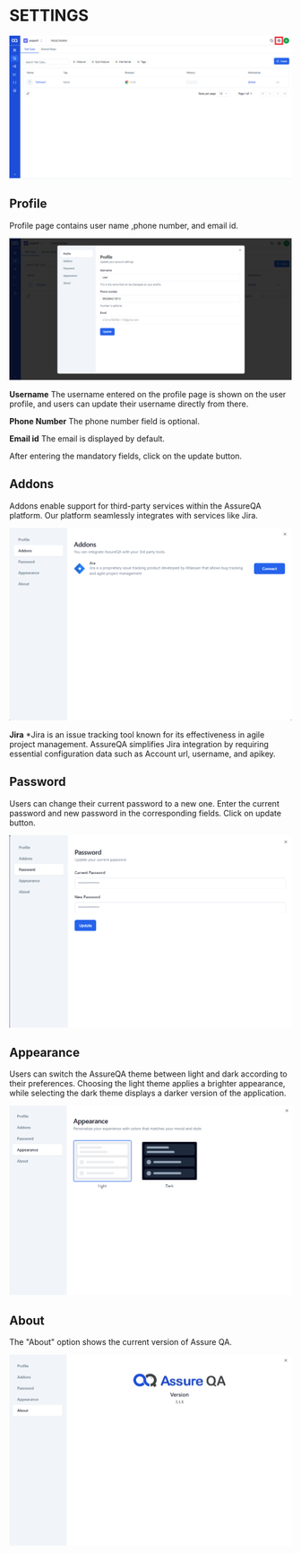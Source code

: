 ﻿
# SETTINGS

![Set1](/images/set1.png)

## Profile
Profile page contains user name ,phone number, and email id.

![Set2](/images/set2.png)

**Username**
The username entered on the profile page is shown on the user profile, and users can update their username directly from there.

**Phone Number**
The phone number field is optional.

**Email id**
The email is displayed by default.

After entering the mandatory fields, click on the update button.

## Addons
Addons enable support for third-party services within the AssureQA platform. Our platform seamlessly integrates with services like Jira.

![Set3](/images/set3.png)

**Jira**
*Jira is an issue tracking tool known for its effectiveness in agile project management. AssureQA simplifies Jira integration by requiring essential configuration data such as Account url, username, and apikey.



## Password
Users can change their current password to a new one. Enter the current password and new password in the corresponding fields. Click on update button.

![SET 4](/images/set4.png)

## Appearance
Users can switch the AssureQA theme between light and dark according to their preferences. Choosing the light theme applies a brighter appearance, while selecting the dark theme displays a darker version of the application.

![SET 5](/images/set5.png)

## About
The "About" option shows the current version of Assure QA.

![SET 6](/images/set6.png)
